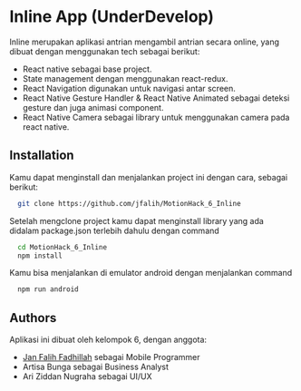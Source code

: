 
# Inline App (UnderDevelop)

Inline merupakan aplikasi antrian mengambil antrian secara online, yang dibuat dengan menggunakan tech sebagai berikut:

- React native sebagai base project.
- State management dengan menggunakan react-redux.
- React Navigation digunakan untuk navigasi antar screen.
- React Native Gesture Handler & React Native Animated sebagai deteksi gesture dan juga animasi component.
- React Native Camera sebagai library untuk menggunakan camera pada react native.

## Installation

Kamu dapat menginstall dan menjalankan project ini dengan cara, sebagai berikut:

```bash
  git clone https://github.com/jfalih/MotionHack_6_Inline
```

Setelah mengclone project kamu dapat menginstall library yang ada didalam package.json terlebih dahulu dengan command

```bash
  cd MotionHack_6_Inline
  npm install
```

Kamu bisa menjalankan di emulator android dengan menjalankan command

```bash
  npm run android
```

## Authors

Aplikasi ini dibuat oleh kelompok 6, dengan anggota:
- [Jan Falih Fadhillah](https://www.github.com/jfalih) sebagai Mobile Programmer
- Artisa Bunga sebagai Business Analyst
- Ari Ziddan Nugraha sebagai UI/UX
